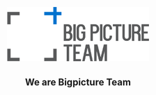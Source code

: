 <div align="center">
  <h1> 
    <br/>
    <br/>
     <a href="https://github.com/bigpicture-kr">
    <img src="./logo.png" alt="Logo" width=326.1 height=124.81>
    </a>
  </h1>

## We are Bigpicture Team

</div>
